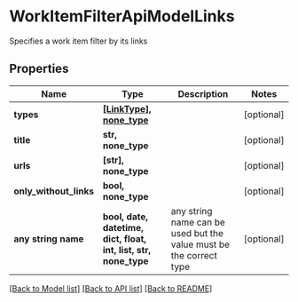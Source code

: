 # WorkItemFilterApiModelLinks

Specifies a work item filter by its links

## Properties
Name | Type | Description | Notes
------------ | ------------- | ------------- | -------------
**types** | [**[LinkType], none_type**](LinkType.md) |  | [optional] 
**title** | **str, none_type** |  | [optional] 
**urls** | **[str], none_type** |  | [optional] 
**only_without_links** | **bool, none_type** |  | [optional] 
**any string name** | **bool, date, datetime, dict, float, int, list, str, none_type** | any string name can be used but the value must be the correct type | [optional]

[[Back to Model list]](../README.md#documentation-for-models) [[Back to API list]](../README.md#documentation-for-api-endpoints) [[Back to README]](../README.md)


